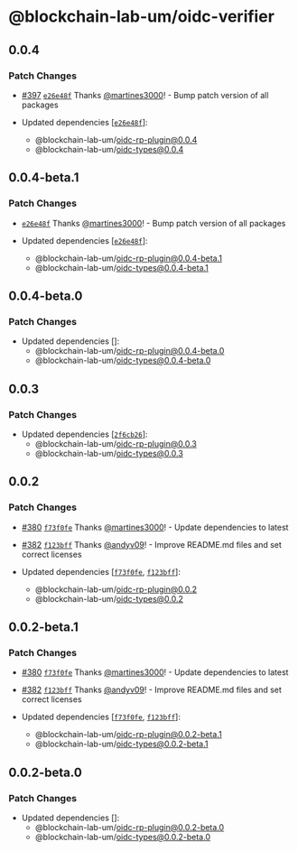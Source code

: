 # @blockchain-lab-um/oidc-verifier

## 0.0.4

### Patch Changes

- [#397](https://github.com/blockchain-lab-um/masca/pull/397) [`e26e48f`](https://github.com/blockchain-lab-um/masca/commit/e26e48f43265ad880da109bda468c92cdd036f85) Thanks [@martines3000](https://github.com/martines3000)! - Bump patch version of all packages

- Updated dependencies [[`e26e48f`](https://github.com/blockchain-lab-um/masca/commit/e26e48f43265ad880da109bda468c92cdd036f85)]:
  - @blockchain-lab-um/oidc-rp-plugin@0.0.4
  - @blockchain-lab-um/oidc-types@0.0.4

## 0.0.4-beta.1

### Patch Changes

- [`e26e48f`](https://github.com/blockchain-lab-um/masca/commit/e26e48f43265ad880da109bda468c92cdd036f85) Thanks [@martines3000](https://github.com/martines3000)! - Bump patch version of all packages

- Updated dependencies [[`e26e48f`](https://github.com/blockchain-lab-um/masca/commit/e26e48f43265ad880da109bda468c92cdd036f85)]:
  - @blockchain-lab-um/oidc-rp-plugin@0.0.4-beta.1
  - @blockchain-lab-um/oidc-types@0.0.4-beta.1

## 0.0.4-beta.0

### Patch Changes

- Updated dependencies []:
  - @blockchain-lab-um/oidc-rp-plugin@0.0.4-beta.0
  - @blockchain-lab-um/oidc-types@0.0.4-beta.0

## 0.0.3

### Patch Changes

- Updated dependencies [[`2f6cb26`](https://github.com/blockchain-lab-um/masca/commit/2f6cb26eb02cd330b604acd2c1d1431b0c0edd8b)]:
  - @blockchain-lab-um/oidc-rp-plugin@0.0.3
  - @blockchain-lab-um/oidc-types@0.0.3

## 0.0.2

### Patch Changes

- [#380](https://github.com/blockchain-lab-um/masca/pull/380) [`f73f0fe`](https://github.com/blockchain-lab-um/masca/commit/f73f0feccdec5ef62b9dec62abb1adaeb63b6be7) Thanks [@martines3000](https://github.com/martines3000)! - Update dependencies to latest

- [#382](https://github.com/blockchain-lab-um/masca/pull/382) [`f123bff`](https://github.com/blockchain-lab-um/masca/commit/f123bff9829ea08dae81a57c98cb6c34612b7fc3) Thanks [@andyv09](https://github.com/andyv09)! - Improve README.md files and set correct licenses

- Updated dependencies [[`f73f0fe`](https://github.com/blockchain-lab-um/masca/commit/f73f0feccdec5ef62b9dec62abb1adaeb63b6be7), [`f123bff`](https://github.com/blockchain-lab-um/masca/commit/f123bff9829ea08dae81a57c98cb6c34612b7fc3)]:
  - @blockchain-lab-um/oidc-rp-plugin@0.0.2
  - @blockchain-lab-um/oidc-types@0.0.2

## 0.0.2-beta.1

### Patch Changes

- [#380](https://github.com/blockchain-lab-um/masca/pull/380) [`f73f0fe`](https://github.com/blockchain-lab-um/masca/commit/f73f0feccdec5ef62b9dec62abb1adaeb63b6be7) Thanks [@martines3000](https://github.com/martines3000)! - Update dependencies to latest

- [#382](https://github.com/blockchain-lab-um/masca/pull/382) [`f123bff`](https://github.com/blockchain-lab-um/masca/commit/f123bff9829ea08dae81a57c98cb6c34612b7fc3) Thanks [@andyv09](https://github.com/andyv09)! - Improve README.md files and set correct licenses

- Updated dependencies [[`f73f0fe`](https://github.com/blockchain-lab-um/masca/commit/f73f0feccdec5ef62b9dec62abb1adaeb63b6be7), [`f123bff`](https://github.com/blockchain-lab-um/masca/commit/f123bff9829ea08dae81a57c98cb6c34612b7fc3)]:
  - @blockchain-lab-um/oidc-rp-plugin@0.0.2-beta.1
  - @blockchain-lab-um/oidc-types@0.0.2-beta.1

## 0.0.2-beta.0

### Patch Changes

- Updated dependencies []:
  - @blockchain-lab-um/oidc-rp-plugin@0.0.2-beta.0
  - @blockchain-lab-um/oidc-types@0.0.2-beta.0
